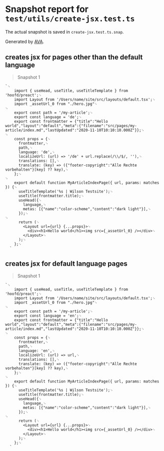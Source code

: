 # Snapshot report for `test/utils/create-jsx.test.ts`

The actual snapshot is saved in `create-jsx.test.ts.snap`.

Generated by [AVA](https://avajs.dev).

## creates jsx for pages other than the default language

> Snapshot 1

    `␊
        import { useHead, useTitle, useTitleTemplate } from 'hoofd/preact';␊
        import Layout from '/Users/name/site/src/layouts/default.tsx';␊
        import _assetUrl_0 from "./hero.jpg"␊
    ␊
        export const path = '/my-article';␊
        export const language = 'de';␊
        export const frontmatter = {"title":"Hello world","layout":"default","meta":{"filename":"src/pages/my-article/index.md","lastUpdated":"2020-11-10T10:10:10.000Z"}};␊
    ␊
        const props = {␊
          frontmatter,␊
          path,␊
          language: 'de',␊
          localizeUrl: (url) => '/de' + url.replace(/\\/$/, ''),␊
          translations: [],␊
          translate: (key) => ({"footer-copyright":"Alle Rechte vorbehalten"}[key] ?? key),␊
        };␊
    ␊
        export default function MyArticleIndexPage({ url, params: matches }) {␊
          useTitleTemplate('%s | Wilson Testsite');␊
          useTitle(frontmatter.title);␊
          useHead({␊
            language,␊
            metas: [{"name":"color-scheme","content":"dark light"}],␊
          });␊
    ␊
          return (␊
            <Layout url={url} {...props}>␊
              <div><h1>Hello world</h1><img src={_assetUrl_0} /></div>␊
            </Layout>␊
          );␊
        };␊
      `

## creates jsx for default language pages

> Snapshot 1

    `␊
        import { useHead, useTitle, useTitleTemplate } from 'hoofd/preact';␊
        import Layout from '/Users/name/site/src/layouts/default.tsx';␊
        import _assetUrl_0 from "./hero.jpg"␊
    ␊
        export const path = '/my-article';␊
        export const language = 'en';␊
        export const frontmatter = {"title":"Hello world","layout":"default","meta":{"filename":"src/pages/my-article/index.md","lastUpdated":"2020-11-10T10:10:10.000Z"}};␊
    ␊
        const props = {␊
          frontmatter,␊
          path,␊
          language: 'en',␊
          localizeUrl: (url) => url,␊
          translations: [],␊
          translate: (key) => ({"footer-copyright":"Alle Rechte vorbehalten"}[key] ?? key),␊
        };␊
    ␊
        export default function MyArticleIndexPage({ url, params: matches }) {␊
          useTitleTemplate('%s | Wilson Testsite');␊
          useTitle(frontmatter.title);␊
          useHead({␊
            language,␊
            metas: [{"name":"color-scheme","content":"dark light"}],␊
          });␊
    ␊
          return (␊
            <Layout url={url} {...props}>␊
              <div><h1>Hello world</h1><img src={_assetUrl_0} /></div>␊
            </Layout>␊
          );␊
        };␊
      `
